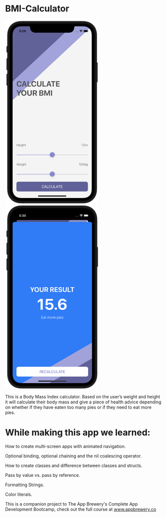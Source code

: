 # BMI-Calculator

<img src="Screenshot1.png" width=300>   <img src="screenshot2.png" width=300>

This is a Body Mass Index calculator. Based on the user’s weight and height it will calculate their body mass and give a piece of health advice depending on whether if they have eaten too many pies or if they need to eat more pies.

# While making this app we learned:

How to create multi-screen apps with animated navigation.

Optional binding, optional chaining and the nil coalescing operator.

How to create classes and difference between classes and structs.

Pass by value vs. pass by reference.

Formatting Strings.

Color literals.

This is a companion project to The App Brewery's Complete App Development Bootcamp, check out the full course at www.appbrewery.co
